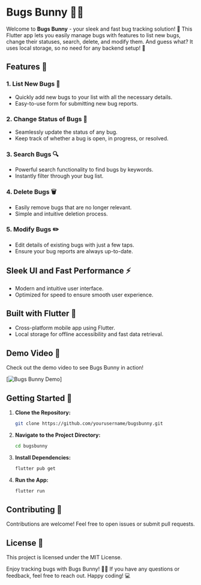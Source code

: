 # Bugs Bunny 🐰🐞

Welcome to **Bugs Bunny** - your sleek and fast bug tracking solution! 🚀 This Flutter app lets you easily manage bugs with features to list new bugs, change their statuses, search, delete, and modify them. And guess what? It uses local storage, so no need for any backend setup! 🎉

## Features 🌟

### 1. List New Bugs 📝
- Quickly add new bugs to your list with all the necessary details.
- Easy-to-use form for submitting new bug reports.

### 2. Change Status of Bugs 🔄
- Seamlessly update the status of any bug.
- Keep track of whether a bug is open, in progress, or resolved.

### 3. Search Bugs 🔍
- Powerful search functionality to find bugs by keywords.
- Instantly filter through your bug list.

### 4. Delete Bugs 🗑️
- Easily remove bugs that are no longer relevant.
- Simple and intuitive deletion process.

### 5. Modify Bugs ✏️
- Edit details of existing bugs with just a few taps.
- Ensure your bug reports are always up-to-date.

## Sleek UI and Fast Performance ⚡
- Modern and intuitive user interface.
- Optimized for speed to ensure smooth user experience.

## Built with Flutter 💙
- Cross-platform mobile app using Flutter.
- Local storage for offline accessibility and fast data retrieval.

## Demo Video 🎥
Check out the demo video to see Bugs Bunny in action!

[![Bugs Bunny Demo]()]

## Getting Started 🚀

1. **Clone the Repository:**
   ```sh
   git clone https://github.com/yourusername/bugsbunny.git
   ```

2. **Navigate to the Project Directory:**

    ```sh
    cd bugsbunny
    ```
3. **Install Dependencies:**

    ```sh
    flutter pub get
    ```

4. **Run the App:**
    ```sh
    flutter run
    ```

## Contributing 🤝
Contributions are welcome! Feel free to open issues or submit pull requests.
## License 📄
This project is licensed under the MIT License.

Enjoy tracking bugs with Bugs Bunny! 🐰🐞 If you have any questions or feedback, feel free to reach out. Happy coding! 💻